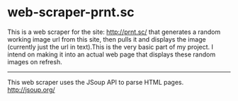 # web-scraper-prnt.sc

This is a web scraper for the site: http://prnt.sc/ that generates a random working image url from this site, then pulls it and displays the image (currently just the url in text).This is the very basic part of my project. 
I intend on making it into an actual web page that displays these random images on refresh.

-------------------------

This web scraper uses the JSoup API to parse HTML pages.
http://jsoup.org/
